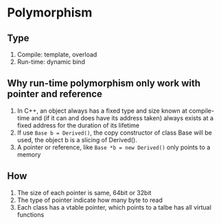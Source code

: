 # Polymorphism

## Type

1. Compile: template, overload
2. Run-time: dynamic bind

## Why run-time polymorphism only work with pointer and reference

1. In C++, an object always has a fixed type and size known at compile-time and
   (if it can and does have its address   taken) always exists at a fixed address for the duration of its lifetime
2. If use `Base b = Derived()`, the copy constructor of class Base will be used,
   the object b is a slicing of Derived().
3. A pointer or reference, like `Base *b = new Derived()` only points to a memory

## How

1. The size of each pointer is same, 64bit or 32bit
2. The type of pointer indicate how many byte to read
3. Each class has a vtable pointer, which points to a talbe has all virtual functions
